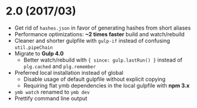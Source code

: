 2.0 (2017/03)
===
- Get rid of `hashes.json` in favor of generating hashes from short aliases
- Performance optimizations: **~2 times faster** build and watch/rebuild
- Cleaner and shorter gulpfile with `gulp-if` instead of confusing `util.pipeChain`
- Migrate to **Gulp 4.0**
  - Better watch/rebuild with `{ since: gulp.lastRun() }` instead of `plg.cached` and `plg.remember`
- Preferred local installation instead of global
  - Disable usage of default gulpfile without explicit copying
  - Requiring flat ymb dependencies in the local gulpfile with **npm 3.x**
- `ymb watch` renamed to `ymb dev`
- Prettify command line output
